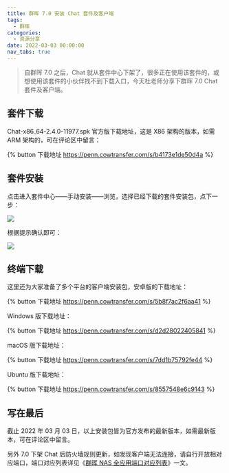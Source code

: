 ```yaml
---
title: 群晖 7.0 安装 Chat 套件及客户端
tags:
  - 群晖
categories:
  - 资源分享
date: 2022-03-03 00:00:00
nav_tabs: true
---
```


> 自群晖 7.0 之后，Chat 就从套件中心下架了，很多正在使用该套件的，或想使用该套件的小伙伴找不到下载入口，今天杜老师分享下群晖 7.0 Chat 套件及客户端。

<!-- more -->

## 套件下载

Chat-x86_64-2.4.0-11977.spk 官方版下载地址，这是 X86 架构的版本，如需 ARM 架构的，可在评论区中留言：

{% button 下载地址 https://penn.cowtransfer.com/s/b4173e1de50d4a %}

## 套件安装

点击进入套件中心——手动安装——浏览，选择已经下载的套件安装包，点下一步：

![](https://cdn.dusays.com/2022/03/439-1.jpg)

根据提示确认即可：

![](https://cdn.dusays.com/2022/03/439-2.jpg)

## 终端下载

这里还为大家准备了多个平台的客户端安装包，安卓版的下载地址：

{% button 下载地址 https://penn.cowtransfer.com/s/5b8f7ac2f6aa41 %}

Windows 版下载地址：

{% button 下载地址 https://penn.cowtransfer.com/s/d2d28022405841 %}

macOS 版下载地址：

{% button 下载地址 https://penn.cowtransfer.com/s/7dd1b75792fe44 %}

Ubuntu 版下载地址：

{% button 下载地址 https://penn.cowtransfer.com/s/8557548e6c9143 %}

## 写在最后

截止 2022 年 03 月 03 日，以上安装包皆为官方发布的最新版本，如需最新版本，可在评论区中留言。

另外 7.0 下架 Chat 后防火墙规则更新，如发现客户端无法连接，请自行开放相对应端口，端口对应列表详见《[群晖 NAS 全应用端口对应列表](https://dusays.com/284/)》一文。
